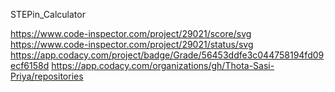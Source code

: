 STEPin_Calculator

<https://www.code-inspector.com/project/29021/score/svg>
<https://www.code-inspector.com/project/29021/status/svg>
<https://app.codacy.com/project/badge/Grade/56453ddfe3c044758194fd09ecf6158d>
<https://app.codacy.com/organizations/gh/Thota-Sasi-Priya/repositories>
